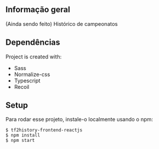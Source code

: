 
## Informação geral
 (Ainda sendo feito) Histórico de campeonatos

	
## Dependências
Project is created with:
* Sass
* Normalize-css
* Typescript
* Recoil


	
## Setup
Para rodar esse projeto, instale-o localmente usando o npm:

```
$ tf2history-frontend-reactjs
$ npm install
$ npm start
```

